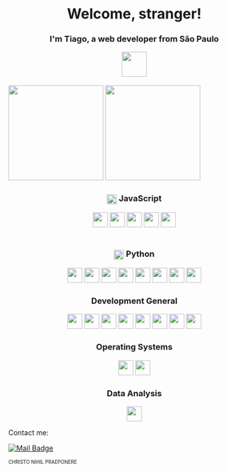 <h1 align="center">Welcome, stranger!</h1>
<h3 align="center">I'm Tiago, a web developer from São Paulo</h3>

<div align="center">
  <img style="width: 50px;" src="https://upload.wikimedia.org/wikipedia/commons/thumb/2/2b/Bandeira_do_estado_de_S%C3%A3o_Paulo.svg/1024px-Bandeira_do_estado_de_S%C3%A3o_Paulo.svg.png">
</div>

<br>

<div align="center" style="display: inline-block">
  <img src="https://bellomia-readme-stats.vercel.app/api/?username=niaev&theme=tokyonight" style="width: auto; min-height: 190px; max-height: 190px; height: 190px;" />
  <img src="https://bellomia-readme-stats.vercel.app/api/top-langs/?username=niaev&layout=compact&theme=tokyonight" style="width: auto; min-height: 190px; max-height: 190px; height: 190px;" />
</div>

<br>

<div align="center">
  <h3><img height="20" width="20" style="vertical-align: middle" src="https://cdn.svgporn.com/logos/javascript.svg"> JavaScript</h3>
  <a href="https://nodejs.org/en"><img height="30" width="30" src="https://cdn.svgporn.com/logos/nodejs-icon.svg"></a>
  <a href="https://www.typescriptlang.org/"><img height="30" width="30" src="https://cdn.svgporn.com/logos/typescript-icon.svg"></a>
  <a href="https://www.prisma.io/"><img height="30" width="30" src="https://cdn.svgporn.com/logos/prisma.svg"></a>
  <a href="https://jestjs.io/pt-BR/"><img height="30" width="30" src="https://cdn.svgporn.com/logos/jest.svg"></a>
  <a href="https://expressjs.com/pt-br/"><img height="30" src="https://cdn.svgporn.com/logos/express.svg"></a>
</div>

<br>

<div align="center">
  <h3><img height="20" width="20" style="vertical-align: middle" src="https://cdn.svgporn.com/logos/python.svg"> Python</h3>
  <a href="https://flask.palletsprojects.com/en/2.3.x/"><img height="30" width="30" src="https://cdn.svgporn.com/logos/flask.svg"></a>
  <a href="https://pandas.pydata.org/"><img height="30" width="30" src="https://pandas.pydata.org/static/img/pandas_mark.svg"></a>
  <a href="https://numpy.org/"><img height="30" width="30" src="https://cdn.svgporn.com/logos/numpy.svg"></a>
  <a href="https://matplotlib.org/"><img height="30" width="30" src="https://cdn.svgporn.com/logos/matplotlib-icon.svg"></a>
  <a href="https://www.rdkit.org/"><img height="30" width="30" src="https://www.rdkit.org/Images/logo.png"></a>
  <a href="https://jupyter.org/"><img height="30" width="30" src="https://cdn.svgporn.com/logos/jupyter.svg"></a>
  <a href="https://www.selenium.dev/"><img height="30" width="30" src="https://cdn.svgporn.com/logos/selenium.svg"></a>
  <a href="https://pypi.org/project/beautifulsoup4/"><img height="30" src="https://apmonitor.com/dde/uploads/Main/python_beautifulsoup.png"></a>
</div>

<div align="center">
  <h3>Development General</h3>
  <img height="30" width="30" src="https://cdn.svgporn.com/logos/html-5.svg">
  <img height="30" width="30" src="https://cdn.svgporn.com/logos/css-3.svg">
  <a href="https://www.php.net/"><img height="30" width="30" src="https://cdn.svgporn.com/logos/php.svg"></a>
  <a href="https://www.mysql.com/"><img height="30" width="30" src="https://cdn.svgporn.com/logos/mysql-icon.svg"></a>
  <a href="https://www.postgresql.org/"><img height="30" width="30" src="https://cdn.svgporn.com/logos/postgresql.svg"></a>
  <a href="https://www.mongodb.com/pt-br"><img height="30" width="30" src="https://cdn.svgporn.com/logos/mongodb-icon.svg"></a>
  <a href="https://git-scm.com/"><img height="30" width="30" src="https://cdn.svgporn.com/logos/git-icon.svg"></a>
  <img height="30" width="30" src="https://cdn.svgporn.com/logos/bash-icon.svg">
</div>

<div align="center">
  <h3>Operating Systems</h3>
  <img height="30" width="30" src="https://cdn.svgporn.com/logos/ubuntu.svg">
  <img height="30" width="30" src="https://cdn.svgporn.com/logos/microsoft-windows-icon.svg">
</div>

<div align="center">
  <h3>Data Analysis</h3>
  <a href="https://www.knime.com/"><img height="30" src="https://mahmoudelgendi.com/wp-content/uploads/2022/03/Knime-White.svg"></a>
</div>

Contact me: 

[![Mail Badge](https://img.shields.io/badge/-trutnv@protonmail.com-006bed?style=flat-square&link=mailto:trutnv@protonmail.com)](mailto:trutnv@protonmail.com)

<small><sub>CHRISTO NIHIL PRAEPONERE</sub></small>
